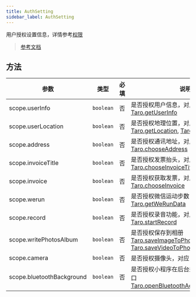 ```yaml
---
title: AuthSetting
sidebar_label: AuthSetting
---
```


用户授权设置信息，详情参考[权限](https://developers.weixin.qq.com/miniprogram/dev/framework/open-ability/authorize.html)

> [参考文档](https://developers.weixin.qq.com/miniprogram/dev/framework/open-ability/authorize.html)

## 方法

| 参数 | 类型 | 必填 | 说明 |
| --- | --- | :---: | --- |
| scope.userInfo | `boolean` | 否 | 是否授权用户信息，对应接口 [Taro.getUserInfo](/docs/apis/open-api/user-info/getUserInfo) |
| scope.userLocation | `boolean` | 否 | 是否授权地理位置，对应接口 [Taro.getLocation](/docs/apis/location/getLocation), [Taro.chooseLocation](/docs/apis/location/chooseLocation) |
| scope.address | `boolean` | 否 | 是否授权通讯地址，对应接口 [Taro.chooseAddress](/docs/apis/open-api/address/chooseAddress) |
| scope.invoiceTitle | `boolean` | 否 | 是否授权发票抬头，对应接口 [Taro.chooseInvoiceTitle](/docs/apis/open-api/invoice/chooseInvoiceTitle) |
| scope.invoice | `boolean` | 否 | 是否授权获取发票，对应接口 [Taro.chooseInvoice](/docs/apis/open-api/invoice/chooseInvoice) |
| scope.werun | `boolean` | 否 | 是否授权微信运动步数，对应接口 [Taro.getWeRunData](/docs/apis/open-api/werun/getWeRunData) |
| scope.record | `boolean` | 否 | 是否授权录音功能，对应接口 [Taro.startRecord](/docs/apis/media/recorder/startRecord) |
| scope.writePhotosAlbum | `boolean` | 否 | 是否授权保存到相册 [Taro.saveImageToPhotosAlbum](/docs/apis/media/image/saveImageToPhotosAlbum), [Taro.saveVideoToPhotosAlbum](/docs/apis/media/video/saveVideoToPhotosAlbum) |
| scope.camera | `boolean` | 否 | 是否授权摄像头，对应 [camera](/docs/components/media/camera) 组件 |
| scope.bluetoothBackground | `boolean` | 否 | 是否授权小程序在后台运行蓝牙，对应接口 [Taro.openBluetoothAdapterBackground](https://developers.weixin.qq.com/miniprogram/dev/api/open-api/setting/(wx.openBluetoothAdapterBackground).html) |

